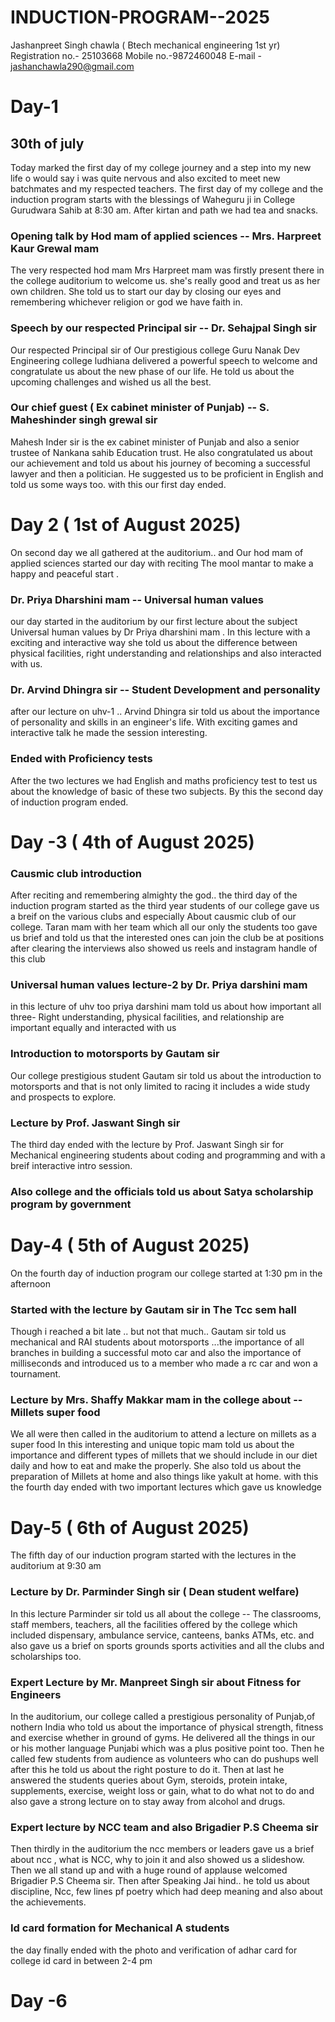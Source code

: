# INDUCTION-PROGRAM--2025
Jashanpreet Singh chawla ( Btech mechanical engineering 1st yr)
Registration no.- 25103668
Mobile no.-9872460048
E-mail - jashanchawla290@gmail.com
# Day-1 
## 30th of july 
Today marked the first day of my college journey and a step into my new life o would say i was quite nervous and also excited to meet new batchmates and my respected teachers. The first day of my college and the induction program starts with the blessings of Waheguru ji in College Gurudwara Sahib at 8:30 am. After kirtan and path we had tea and snacks.
### Opening talk by Hod mam of applied sciences -- Mrs. Harpreet Kaur Grewal mam
The very respected hod mam Mrs Harpreet mam was firstly present there in the college auditorium to welcome us. she's really good and treat us as her own children. She told us to start our day by closing our eyes and remembering whichever religion or god we have faith in. 
### Speech by our respected Principal sir -- Dr. Sehajpal Singh sir
Our respected Principal sir of Our prestigious college Guru Nanak Dev Engineering college ludhiana delivered a powerful speech to welcome and congratulate us about the new phase of our life. He told us about the upcoming challenges and wished us all the best.
### Our chief guest ( Ex cabinet minister of Punjab) -- S. Maheshinder singh grewal sir 
Mahesh Inder sir is the ex cabinet minister of Punjab and also a senior trustee of Nankana sahib Education trust. He also congratulated us about our achievement and told us about his journey of becoming a successful lawyer and then a politician. He suggested us to be proficient in English and told us some ways too. with this our first day ended.
# Day 2 ( 1st of August 2025)
On second day we all gathered at the auditorium.. and Our hod mam of applied sciences started our day with reciting The mool mantar to make a happy and peaceful start .
### Dr. Priya Dharshini mam -- Universal human values 
our day started in the auditorium by our first lecture about the subject Universal human values by Dr Priya dharshini mam . In this lecture with a exciting and interactive way she told us about the difference between physical facilities, right understanding and relationships and also interacted with us.
### Dr. Arvind Dhingra sir -- Student Development and personality 
after our lecture on uhv-1 .. Arvind Dhingra sir told us about the importance of personality and skills in an engineer's life. With exciting games and interactive talk he made the session interesting.
### Ended with Proficiency tests 
After the two lectures we had English and maths proficiency test to test us about the knowledge of basic of these two subjects. By this the second day of induction program ended.
# Day -3 ( 4th of August 2025)
### Causmic club introduction 
After reciting and remembering almighty the god.. the third day of the induction program started as the third year students of our college gave us a breif on the various clubs and especially About causmic club of our college. Taran mam with her team which all our only the students too gave us brief and told us that the interested ones can join the club be at positions after clearing the interviews also showed us reels and instagram handle of this club 
### Universal human values lecture-2 by Dr. Priya darshini mam 
in this lecture of uhv too priya darshini mam told us about how important all three- Right understanding, physical facilities, and relationship are important equally and interacted with us
### Introduction to motorsports by Gautam sir 
Our college prestigious student Gautam sir told us about the introduction to motorsports and that is not only limited to racing it includes a wide study and prospects to explore.
### Lecture by Prof. Jaswant Singh sir 
The third day ended with the lecture by Prof. Jaswant Singh sir for Mechanical engineering students about coding and programming and with a breif interactive intro session.
### Also college and the officials told us about Satya scholarship program by government 
# Day-4 ( 5th of August 2025)
On the fourth day of induction program our college started at 1:30 pm in the afternoon
### Started with the lecture by Gautam sir in The Tcc sem hall
Though i reached a bit late .. but not that much.. Gautam sir told us mechanical and RAI students about motorsports ...the importance of all branches in building a successful moto car and also the importance of milliseconds and introduced us to a member who made a rc car and won a tournament.
### Lecture by Mrs. Shaffy Makkar mam in the college about -- Millets super food 
We all were then called in the auditorium to attend a lecture on millets as a super food In this interesting and unique topic mam told us about the importance and different types of millets that we should include in our diet daily and how to eat and make the properly. She also told us about the preparation of Millets at home and also things like yakult at home.
with this the fourth day ended with two important lectures which gave us knowledge 
# Day-5 ( 6th of August 2025)
The fifth day of our induction program started with the lectures in the auditorium at 9:30 am 
### Lecture by Dr. Parminder Singh sir ( Dean student welfare)
In this lecture Parminder sir told us all about the college -- The classrooms, staff members, teachers, all the facilities offered by the college which included dispensary, ambulance service, canteens, banks ATMs, etc. and also gave us a brief on sports grounds sports activities and all the clubs and scholarships too.
### Expert Lecture by Mr. Manpreet Singh sir about Fitness for Engineers 
In the auditorium, our college called a prestigious personality of Punjab,of nothern India who told us about the importance of physical strength, fitness and exercise whether in ground of gyms. He delivered all the things in our or his mother language Punjabi which was a plus positive point too. Then he called few students from audience as volunteers who can do pushups well after this he told us about the right posture to do it. Then at last he answered the students queries about Gym, steroids, protein intake, supplements, exercise, weight loss or gain, what to do what not to do and also gave a strong lecture on to stay away from alcohol and drugs.
### Expert lecture by NCC team and also Brigadier P.S Cheema sir
Then thirdly in the auditorium the ncc members or leaders gave us a brief about ncc , what is NCC, why to join it and also showed us a slideshow. Then we all stand up and with a huge round of applause welcomed Brigadier P.S Cheema sir. Then after Speaking Jai hind.. he told us about discipline, Ncc, few lines pf poetry which had deep meaning and also about the achievements. 
### Id card formation for Mechanical A students 
the day finally ended with the photo and verification of adhar card for college id card in between 2-4 pm
# Day -6 
